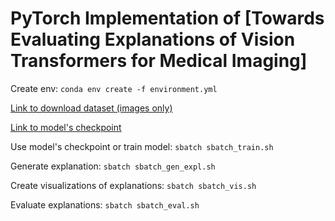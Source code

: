 # PyTorch Implementation of [Towards Evaluating Explanations of Vision Transformers for Medical Imaging]

Create env: `conda env create -f environment.yml`

[Link to download dataset (images only)](https://drive.google.com/file/d/1XrCWP3ICQvurchnJjyVweYy2jHQM0BHO/view?usp=sharing)

[Link to model's checkpoint](https://drive.google.com/file/d/1JZM5ZRncaV3iFX9L6NFT1P0-APyHbBV0/view?usp=sharing)

Use model's checkpoint or train model: `sbatch sbatch_train.sh`

Generate explanation: `sbatch sbatch_gen_expl.sh`

Create visualizations of explanations: `sbatch sbatch_vis.sh`

Evaluate explanations: `sbatch sbatch_eval.sh`
